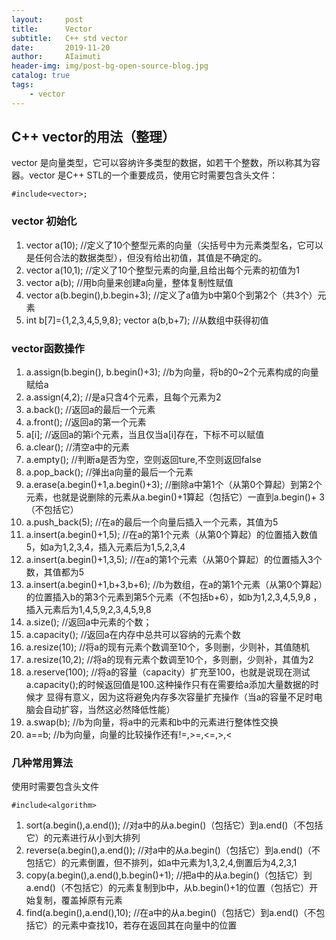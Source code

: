 ```yaml
---
layout:     post
title:      Vector
subtitle:   C++ std vector
date:       2019-11-20
author:     AIaimuti
header-img: img/post-bg-open-source-blog.jpg
catalog: true
tags:
    - vector
---
```



## C++ vector的用法（整理）

vector 是向量类型，它可以容纳许多类型的数据，如若干个整数，所以称其为容器。vector 是C++ STL的一个重要成员，使用它时需要包含头文件：

`#include<vector>;`

### vector 初始化

1. vector<int> a(10); //定义了10个整型元素的向量（尖括号中为元素类型名，它可以是任何合法的数据类型），但没有给出初值，其值是不确定的。
2. vector<int> a(10,1); //定义了10个整型元素的向量,且给出每个元素的初值为1
3. vector<int> a(b); //用b向量来创建a向量，整体复制性赋值
4. vector<int> a(b.begin(),b.begin+3); //定义了a值为b中第0个到第2个（共3个）元素
5. int b[7]={1,2,3,4,5,9,8}; vector<int> a(b,b+7); //从数组中获得初值

### vector函数操作

1. a.assign(b.begin(), b.begin()+3); //b为向量，将b的0~2个元素构成的向量赋给a
2. a.assign(4,2); //是a只含4个元素，且每个元素为2
3. a.back(); //返回a的最后一个元素
4. a.front(); //返回a的第一个元素
5. a[i]; //返回a的第i个元素，当且仅当a[i]存在，下标不可以赋值
6. a.clear(); //清空a中的元素
7. a.empty(); //判断a是否为空，空则返回ture,不空则返回false
8. a.pop_back(); //弹出a向量的最后一个元素
9. a.erase(a.begin()+1,a.begin()+3); //删除a中第1个（从第0个算起）到第2个元素，也就是说删除的元素从a.begin()+1算起（包括它）一直到a.begin()+         3（不包括它）
10. a.push_back(5); //在a的最后一个向量后插入一个元素，其值为5
11. a.insert(a.begin()+1,5); //在a的第1个元素（从第0个算起）的位置插入数值5，如a为1,2,3,4，插入元素后为1,5,2,3,4
12. a.insert(a.begin()+1,3,5); //在a的第1个元素（从第0个算起）的位置插入3个数，其值都为5
13. a.insert(a.begin()+1,b+3,b+6); //b为数组，在a的第1个元素（从第0个算起）的位置插入b的第3个元素到第5个元素（不包括b+6），如b为1,2,3,4,5,9,8         ，插入元素后为1,4,5,9,2,3,4,5,9,8
14. a.size(); //返回a中元素的个数；
15. a.capacity(); //返回a在内存中总共可以容纳的元素个数
16. a.resize(10); //将a的现有元素个数调至10个，多则删，少则补，其值随机
17. a.resize(10,2); //将a的现有元素个数调至10个，多则删，少则补，其值为2
18. a.reserve(100); //将a的容量（capacity）扩充至100，也就是说现在测试a.capacity();的时候返回值是100.这种操作只有在需要给a添加大量数据的时候才         显得有意义，因为这将避免内存多次容量扩充操作（当a的容量不足时电脑会自动扩容，当然这必然降低性能） 
19. a.swap(b); //b为向量，将a中的元素和b中的元素进行整体性交换
20. a==b; //b为向量，向量的比较操作还有!=,>=,<=,>,<

### 几种常用算法

使用时需要包含头文件

`#include<algorithm>`

1. sort(a.begin(),a.end()); //对a中的从a.begin()（包括它）到a.end()（不包括它）的元素进行从小到大排列
2. reverse(a.begin(),a.end()); //对a中的从a.begin()（包括它）到a.end()（不包括它）的元素倒置，但不排列，如a中元素为1,3,2,4,倒置后为4,2,3,1
3. copy(a.begin(),a.end(),b.begin()+1); //把a中的从a.begin()（包括它）到a.end()（不包括它）的元素复制到b中，从b.begin()+1的位置（包括它）开        始复制，覆盖掉原有元素
4. find(a.begin(),a.end(),10); //在a中的从a.begin()（包括它）到a.end()（不包括它）的元素中查找10，若存在返回其在向量中的位置
